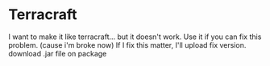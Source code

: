 # Terracraft
I want to make it like terracraft... but it doesn't work.
Use it if you can fix this problem. (cause i'm broke now)
If I fix this matter, I'll upload fix version.
download .jar file on package
